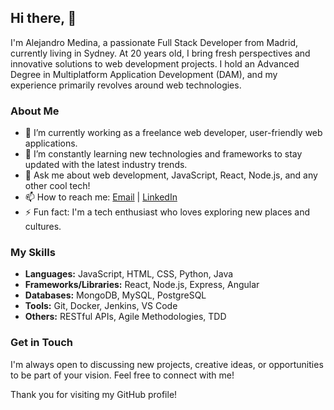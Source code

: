 ## Hi there, 👋

I'm Alejandro Medina, a passionate Full Stack Developer from Madrid, currently living in Sydney. At 20 years old, I bring fresh perspectives and innovative solutions to web development projects. I hold an Advanced Degree in Multiplatform Application Development (DAM), and my experience primarily revolves around web technologies.

### About Me
- 🔭 I’m currently working as a freelance web developer, user-friendly web applications.
- 🌱 I’m constantly learning new technologies and frameworks to stay updated with the latest industry trends.
- 💬 Ask me about web development, JavaScript, React, Node.js, and any other cool tech!
- 📫 How to reach me: [Email](mailto:a.medinagarcia12@gmail.com) | [LinkedIn]([https://www.linkedin.com/in/alejandro-medina](https://www.linkedin.com/in/alejandro-medina-garc%C3%ADa-234b97240/))
- ⚡ Fun fact: I'm a tech enthusiast who loves exploring new places and cultures.

### My Skills
- **Languages:** JavaScript, HTML, CSS, Python, Java
- **Frameworks/Libraries:** React, Node.js, Express, Angular
- **Databases:** MongoDB, MySQL, PostgreSQL
- **Tools:** Git, Docker, Jenkins, VS Code
- **Others:** RESTful APIs, Agile Methodologies, TDD

### Get in Touch
I'm always open to discussing new projects, creative ideas, or opportunities to be part of your vision. Feel free to connect with me!

Thank you for visiting my GitHub profile!
